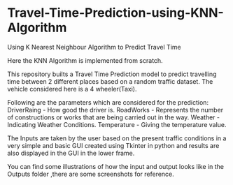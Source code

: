 # Travel-Time-Prediction-using-KNN-Algorithm
Using K Nearest Neighbour Algorithm to Predict Travel Time

Here the KNN Algorithm is implemented from scratch.

This repository builts a Travel Time Prediction model to predict travelling time between 2 different places based on a random traffic dataset.
The vehicle considered here is a 4 wheeler(Taxi).

Following are the parameters which are considered for the prediction:
DriverRaing - How good the driver is.
RoadWorks - Represents the number of constructions or works that are being carried out in the way.
Weather - Indicating Weather Conditions.
Temperature - Giving the temperature value.

The Inputs are taken by the user based on the present traffic conditions in a very simple and basic GUI created using Tkinter in python and results are also displayed in the GUI in the lower frame.

You can find some illustrations of how the input and output looks like in the Outputs folder ,there are some screenshots for reference.
